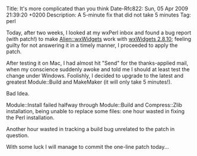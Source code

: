 Title: It's more complicated than you think
Date-Rfc822: Sun, 05 Apr 2009 21:39:20 +0200
Description: A 5-minute fix that did not take 5 minutes
Tag: perl

Today, after two weeks, I looked at my wxPerl inbox and found a bug
report (with patch!) to make <a
href="http://search.cpan.org/dist/Alien-wxWidgets/">Alien::wxWidgets</a>
work with <a href="http://www.wxwidgets.org/">wxWidgets 2.8.10</a>;
feeling guilty for not answering it in a timely manner, I proceeded to
apply the patch.

After testing it on Mac, I had almost hit "Send" for the
thanks-applied mail, when my conscience suddenly awoke and told me I
should at least test the change under Windows.  Foolishly, I decided
to upgrade to the latest and greatest Module::Build and MakeMaker (it
will only take 5 minutes!).

Bad Idea.

Module::Install failed halfway through Module::Build and
Compress::Zlib installation, being unable to replace some files: one
hour wasted in fixing the Perl installation.

Another hour wasted in tracking a build bug unrelated to the patch in
question.

With some luck I will manage to commit the one-line patch today...
